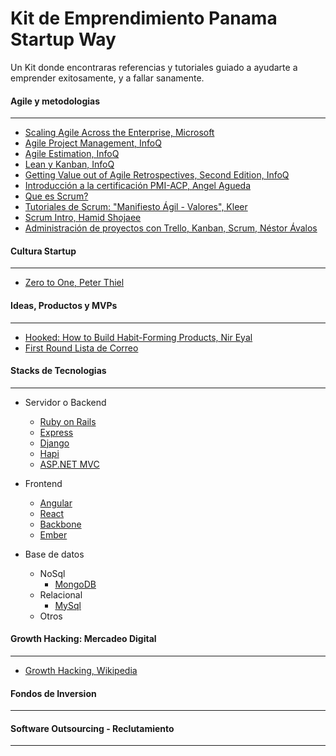 Kit de Emprendimiento Panama Startup Way
====================

Un Kit donde encontraras referencias y tutoriales guiado a ayudarte a emprender exitosamente, y a fallar sanamente.

#### Agile y metodologias
---
- [Scaling Agile Across the Enterprise, Microsoft](http://stories.visualstudio.com/scaling-agile-across-the-enterprise/)
- [Agile Project Management, InfoQ](http://www.infoq.com/minibooks/emag-agile-project-management)
- [Agile Estimation, InfoQ](http://www.infoq.com/minibooks/emag-agile-estimation)
- [Lean y Kanban, InfoQ](http://www.infoq.com/minibooks/emag-lean-kanban)
- [Getting Value out of Agile Retrospectives, Second Edition, InfoQ](http://www.infoq.com/minibooks/agile-retrospectives-value)
- [Introducción a la certificación PMI-ACP, Angel Agueda](https://www.youtube.com/watch?v=u7ixUoEsZdw)
- [Que es Scrum?](http://www.proyectosagiles.org/que-es-scrum)
- [Tutoriales de Scrum: "Manifiesto Ágil - Valores", Kleer](https://www.youtube.com/watch?v=ZMFaUvJTW-4)
- [Scrum Intro, Hamid Shojaee](https://www.youtube.com/watch?v=flZhGsYDOxw)
- [Administración de proyectos con Trello, Kanban, Scrum, Néstor Ávalos](https://www.youtube.com/watch?v=DWhPcDS076Y)


#### Cultura Startup
---
- [Zero to One, Peter Thiel](http://zerotoonebook.com/)


#### Ideas, Productos y MVPs
---
- [Hooked: How to Build Habit-Forming Products, Nir Eyal](http://www.nirandfar.com/hooked)
- [First Round Lista de Correo](http://firstround.com/)

#### Stacks de Tecnologias
---
- Servidor o Backend
  - [Ruby on Rails](http://rubyonrails.org/)
  - [Express](http://expressjs.com/)
  - [Django](https://www.djangoproject.com/)
  - [Hapi](http://hapijs.com/)
  - [ASP.NET MVC](http://www.asp.net/mvc)

- Frontend
  - [Angular](https://angularjs.org/)
  - [React](http://facebook.github.io/react/)
  - [Backbone](http://backbonejs.org/)
  - [Ember](http://emberjs.com/)

- Base de datos
  - NoSql
    - [MongoDB](http://www.mongodb.org/)
  - Relacional
    - [MySql](http://www.mysql.com/)
  - Otros
  
#### Growth Hacking: Mercadeo Digital
---
- [Growth Hacking, Wikipedia](http://en.wikipedia.org/wiki/Growth_hacking)

#### Fondos de Inversion
---

#### Software Outsourcing - Reclutamiento
---
